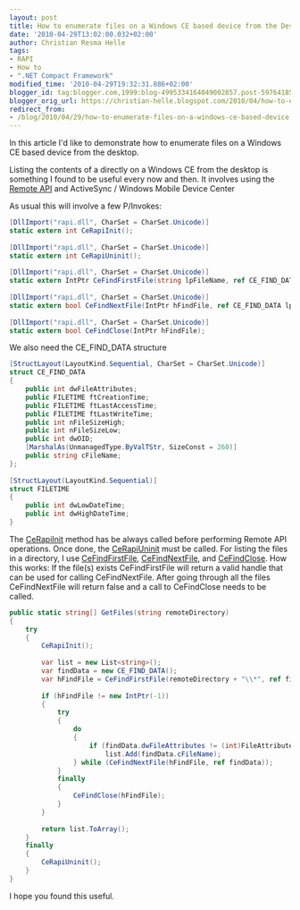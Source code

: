 ```yaml
---
layout: post
title: How to enumerate files on a Windows CE based device from the Desktop
date: '2010-04-29T13:02:00.032+02:00'
author: Christian Resma Helle
tags:
- RAPI
- How to
- ".NET Compact Framework"
modified_time: '2010-04-29T19:32:31.886+02:00'
blogger_id: tag:blogger.com,1999:blog-4995334164049002857.post-5976418551323130243
blogger_orig_url: https://christian-helle.blogspot.com/2010/04/how-to-enumerate-files-on-windows-ce.html
redirect_from:
- /blog/2010/04/29/how-to-enumerate-files-on-a-windows-ce-based-device-from-the-desktop/
---
```


In this article I'd like to demonstrate how to enumerate files on a Windows CE based device from the desktop.  
  
Listing the contents of a directly on a Windows CE from the desktop is something I found to be useful every now and then. It involves using the [Remote API](http://learn.microsoft.com/en-us/library/aa920177.aspx?WT.mc_id=DT-MVP-5004822) and ActiveSync / Windows Mobile Device Center  
  
As usual this will involve a few P/Invokes:  

```csharp
[DllImport("rapi.dll", CharSet = CharSet.Unicode)]
static extern int CeRapiInit();
 
[DllImport("rapi.dll", CharSet = CharSet.Unicode)]
static extern int CeRapiUninit();
 
[DllImport("rapi.dll", CharSet = CharSet.Unicode)]
static extern IntPtr CeFindFirstFile(string lpFileName, ref CE_FIND_DATA lpFindFileData);
 
[DllImport("rapi.dll", CharSet = CharSet.Unicode)]
static extern bool CeFindNextFile(IntPtr hFindFile, ref CE_FIND_DATA lpFindFileData);
 
[DllImport("rapi.dll", CharSet = CharSet.Unicode)]
static extern bool CeFindClose(IntPtr hFindFile);
```

We also need the CE_FIND_DATA structure

```csharp
[StructLayout(LayoutKind.Sequential, CharSet = CharSet.Unicode)]
struct CE_FIND_DATA
{
    public int dwFileAttributes;
    public FILETIME ftCreationTime;
    public FILETIME ftLastAccessTime;
    public FILETIME ftLastWriteTime;
    public int nFileSizeHigh;
    public int nFileSizeLow;
    public int dwOID;
    [MarshalAs(UnmanagedType.ByValTStr, SizeConst = 260)]
    public string cFileName;
};
 
[StructLayout(LayoutKind.Sequential)]
struct FILETIME
{
    public int dwLowDateTime;
    public int dwHighDateTime;
}
```

The [CeRapiInit](http://learn.microsoft.com/en-us/library/aa922061.aspx?WT.mc_id=DT-MVP-5004822) method has be always called before performing Remote API operations. Once done, the [CeRapiUninit](http://learn.microsoft.com/en-us/library/aa918093.aspx?WT.mc_id=DT-MVP-5004822) must be called. For listing the files in a directory, I use [CeFindFirstFile](http://learn.microsoft.com/en-us/library/aa917424.aspx?WT.mc_id=DT-MVP-5004822), [CeFindNextFile](http://learn.microsoft.com/en-us/library/aa918923.aspx?WT.mc_id=DT-MVP-5004822), and [CeFindClose](http://learn.microsoft.com/en-us/library/aa917593.aspx?WT.mc_id=DT-MVP-5004822). How this works: If the file(s) exists CeFindFirstFile will return a valid handle that can be used for calling CeFindNextFile. After going through all the files CeFindNextFile will return false and a call to CeFindClose needs to be called.  

```csharp
public static string[] GetFiles(string remoteDirectory)
{
    try
    {
        CeRapiInit();
 
        var list = new List<string>();
        var findData = new CE_FIND_DATA();
        var hFindFile = CeFindFirstFile(remoteDirectory + "\\*", ref findData);
 
        if (hFindFile != new IntPtr(-1))
        {
            try
            {
                do
                {
                    if (findData.dwFileAttributes != (int)FileAttributes.Directory)
                        list.Add(findData.cFileName);
                } while (CeFindNextFile(hFindFile, ref findData));
            }
            finally
            {
                CeFindClose(hFindFile);
            }
        }
 
        return list.ToArray();
    }
    finally
    {
        CeRapiUninit();
    }
}
```

I hope you found this useful.